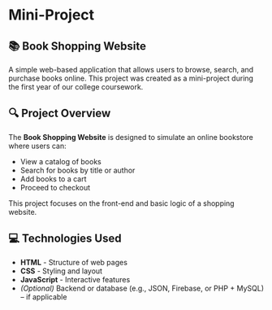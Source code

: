 # Mini-Project

## 📚 Book Shopping Website

A simple web-based application that allows users to browse, search, and purchase books online. This project was created as a mini-project during the first year of our college coursework.

## 🔍 Project Overview

The **Book Shopping Website** is designed to simulate an online bookstore where users can:
- View a catalog of books
- Search for books by title or author
- Add books to a cart
- Proceed to checkout

This project focuses on the front-end and basic logic of a shopping website.

## 💻 Technologies Used

- **HTML** - Structure of web pages
- **CSS** - Styling and layout
- **JavaScript** - Interactive features
- *(Optional)* Backend or database (e.g., JSON, Firebase, or PHP + MySQL) – if applicable



